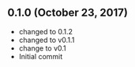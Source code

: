 ## 0.1.0 (October 23, 2017)
  - changed to 0.1.2
  - changed to v0.1.1
  - change to v0.1
  - Initial commit

